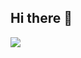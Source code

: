 ## Hi there 👋
<img src="https://img.shields.io/badge/Python-3DDC84?style=flat-square&logo=Python&logoColor=black<lableColor=black>&fontColor=white"/>

